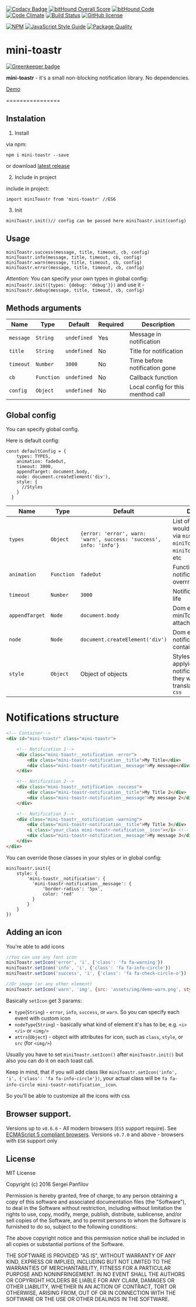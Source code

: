 [![Codacy Badge](https://api.codacy.com/project/badge/Grade/43efe3dd02c047f39bb3435e9c577092)](https://www.codacy.com/app/se-panfilov/mini-toastr?utm_source=github.com&amp;utm_medium=referral&amp;utm_content=se-panfilov/mini-toastr&amp;utm_campaign=Badge_Grade)
[![bitHound Overall Score](https://www.bithound.io/github/se-panfilov/mini-toastr/badges/score.svg)](https://www.bithound.io/github/se-panfilov/mini-toastr) [![bitHound Code](https://www.bithound.io/github/se-panfilov/mini-toastr/badges/code.svg)](https://www.bithound.io/github/se-panfilov/mini-toastr)
[![Code Climate](https://codeclimate.com/github/se-panfilov/mini-toastr/badges/gpa.svg)](https://codeclimate.com/github/se-panfilov/mini-toastr)
[![Build Status](https://travis-ci.org/se-panfilov/mini-toastr.svg?branch=master)](https://travis-ci.org/se-panfilov/mini-toastr)
[![GitHub license](https://img.shields.io/github/license/mashape/apistatus.svg)](https://github.com/se-panfilov/mini-toastr/blob/master/LICENSE)

[![NPM](https://nodei.co/npm/mini-toastr.png?downloads=true&downloadRank=true&stars=true)](https://nodei.co/npm/mini-toastr/)
[![JavaScript Style Guide](https://cdn.rawgit.com/feross/standard/master/badge.svg)](https://github.com/feross/standard)
[![Package Quality](http://npm.packagequality.com/badge/mini-toastr.png)](http://packagequality.com/#?package=mini-toastr)

# mini-toastr

[![Greenkeeper badge](https://badges.greenkeeper.io/se-panfilov/mini-toastr.svg)](https://greenkeeper.io/)

**mini-toastr** - it's a small non-blocking notification library. No dependencies.

[Demo][2]

================

## Instalation

1. Install

via npm:

```shell
npm i mini-toastr --save
```

or download [latest release][1]

2. Include in project

include in project:


```JS
import miniToastr from 'mini-toastr' //ES6
```

3. Init

```JS
miniToastr.init()// config can be passed here miniToastr.init(config)
```

## Usage

```JS
miniToastr.success(message, title, timeout, cb, config)
miniToastr.info(message, title, timeout, cb, config)
miniToastr.warn(message, title, timeout, cb, config)
miniToastr.error(message, title, timeout, cb, config)
```

*Attention:* You can specify your own types in global config: `miniToastr.init({types: {debug: 'debug'}})` and use it - `miniToastr.debug(message, title, timeout, cb, config)`

## Methods arguments

| Name | Type | Default | Required | Description |
|---|---|---|---|---|
| `message` | `String` | `undefined` | Yes | Message in notification |
| `title` | `String` | `undefined` | No | Title for notification |
| `timeout` | `Number` | `3000` | No | Time before notification gone |
| `cb` | `Function` | `undefined` | No | Callback function |
| `config` | `Object` | `undefined` | No | Local config for this menthod call |

## Global config

You can specify global config.

Here is default config:


```JS
const defaultConfig = {
    types: TYPES,
    animation: fadeOut,
    timeout: 3000,
    appendTarget: document.body,
    node: document.createElement('div'),
    style: {
      //Styles
    }
  }
```

| Name | Type | Default  | Description |
|---|---|---|---|
| `types` | `Object` | `{error: 'error', warn: 'warn', success: 'success', info: 'info'}` | List of methods that would be accessable via `miniToastr` i.e. `miniToastr.success()`, `miniToastr.info()`, etc |
| `animation` | `Function` | `fadeOut` | Function for remove notification. Can be overrrided |
| `timeout` | `Number` | `3000` | Notification time of life |
| `appendTarget` | `Node` | `document.body` | Dom element that miniToastr will be attached to |
| `node` | `Node` | `document.createElement('div')` | Dom element for notification's container |
| `style` | `Object` | Object of objects | Styles that would be applyied for notifications (after they wuld be translated from `js` to `css`  |

# Notifications structure

```HTML
<!-- Container-->
<div id="mini-toastr" class="mini-toastr">

    <!-- Notification 1-->
    <div class="mini-toastr__notification -error">
        <div class="mini-toastr-notification__title">My Title</div>
        <div class="mini-toastr-notification__message">My message</div>
    </div>

    <!-- Notification 2-->
    <div class="mini-toastr__notification -success">
        <div class="mini-toastr-notification__title">My Title 2</div>
        <div class="mini-toastr-notification__message">My message 2</div>
    </div>

    <!-- Notification 3-->
    <div class="mini-toastr__notification -warning">
        <div class="mini-toastr-notification__title">My Title 3</div>
        <i class="your_class mini-toastr-notification__icon"></i> <!-- You're able to use "img"or whatever instead-->
        <div class="mini-toastr-notification__message">My message 3</div>
    </div>
</div>
```

You can override those classes in your styles or in global config:

```JS
miniToastr.init({
    style: {
        'mini-toastr__notification': {
          'mini-toastr-notification__message': {
              'border-radius': '5px',
              color: 'red'
          }
        }
    }
})
```

## Adding an icon

You're able to add icons

```javascript
//You can use any font icon
miniToastr.setIcon('error', 'i', {'class': 'fa fa-warning'})
miniToastr.setIcon('info', 'i', {'class': 'fa fa-info-circle'})
miniToastr.setIcon('success', 'i', {'class': 'fa fa-check-circle-o'})

//Or image (or any other element)
miniToastr.setIcon('warn', 'img', {src: 'assets/img/demo-warn.png', style: 'vertical-align: bottom;'})
```

Basically `setIcon` get 3 params:

 - `type`(`String`) - `error`, `info`, `success`, or `warn`. So you can specify each event with custom icon
 - `nodeType`(`String`) - basically what kind of element it's has to be, e.g. `<i></i>` or `<img/>`
 - `attrs`(`Object`) - object with attributes for icon, such as `class`, `style`, or `src` (for `<img/>`)

 Usually you have to set `miniToastr.setIcon()` after `miniToastr.init()` but also you can do it on each toast call.

 Keep in mind, that if you will add class like `miniToastr.setIcon('info', 'i', {'class': 'fa fa-info-circle'})`,
 your actual class will be `fa fa-info-circle mini-toastr-notification__icon`.

 So you'll be able to customize all the icons with css


## Browser support.
Versions up to `v0.6.6` - All modern browsers (`ES5` support require). See [ECMAScript 5 compliant browsers][3].
Versions `v0.7.0` and above - browsers with `ES6` support only

## License

MIT License

Copyright (c) 2016 Sergei Panfilov

Permission is hereby granted, free of charge, to any person obtaining a copy
of this software and associated documentation files (the "Software"), to deal
in the Software without restriction, including without limitation the rights
to use, copy, modify, merge, publish, distribute, sublicense, and/or sell
copies of the Software, and to permit persons to whom the Software is
furnished to do so, subject to the following conditions:

The above copyright notice and this permission notice shall be included in all
copies or substantial portions of the Software.

THE SOFTWARE IS PROVIDED "AS IS", WITHOUT WARRANTY OF ANY KIND, EXPRESS OR
IMPLIED, INCLUDING BUT NOT LIMITED TO THE WARRANTIES OF MERCHANTABILITY,
FITNESS FOR A PARTICULAR PURPOSE AND NONINFRINGEMENT. IN NO EVENT SHALL THE
AUTHORS OR COPYRIGHT HOLDERS BE LIABLE FOR ANY CLAIM, DAMAGES OR OTHER
LIABILITY, WHETHER IN AN ACTION OF CONTRACT, TORT OR OTHERWISE, ARISING FROM,
OUT OF OR IN CONNECTION WITH THE SOFTWARE OR THE USE OR OTHER DEALINGS IN THE
SOFTWARE.


[1]: https://github.com/se-panfilov/mini-toastr/releases
[2]: https://se-panfilov.github.io/mini-toastr/
[3]: http://caniuse.com/#feat=es5
